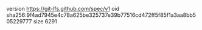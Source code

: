 version https://git-lfs.github.com/spec/v1
oid sha256:9f4ad7945e4c78a625be325737e39b77516cd472ff5f85f1a3aa8bb505229777
size 6291
